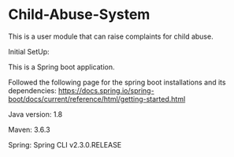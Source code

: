 # Child-Abuse-System

This is a user module that can raise complaints for child abuse.

Initial SetUp:

This is a Spring boot application. 

Followed the following page for the spring boot installations and its dependencies: 
https://docs.spring.io/spring-boot/docs/current/reference/html/getting-started.html

Java version: 1.8 

Maven: 3.6.3

Spring: Spring CLI v2.3.0.RELEASE
